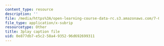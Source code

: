 ```yaml
---
content_type: resource
description: ''
file: /media/https%3A/open-learning-course-data-rc.s3.amazonaws.com/7-016-introductory-biology-fall-2018/0e877db7e5c258a4935296d692699311_L4tEwAsVW0I.vtt
file_type: application/x-subrip
resourcetype: Other
title: 3play caption file
uid: 0e877db7-e5c2-58a4-9352-96d692699311
---
```

